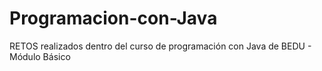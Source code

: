 # Programacion-con-Java
RETOS realizados dentro del curso de programación con Java de BEDU - Módulo Básico
